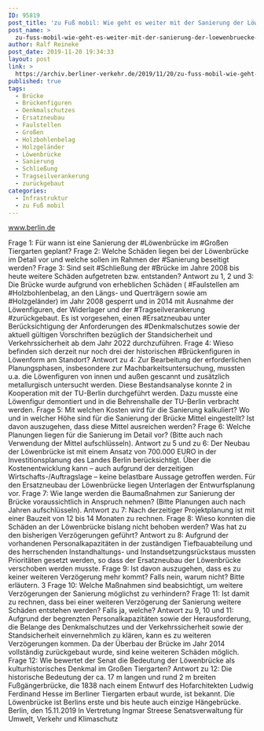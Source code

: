 ```yaml
---
ID: 95819
post_title: 'zu Fuß mobil: Wie geht es weiter mit der Sanierung der Löwenbrücke im Großen Tiergarten?, aus Senat'
post_name: >
  zu-fuss-mobil-wie-geht-es-weiter-mit-der-sanierung-der-loewenbruecke-im-grossen-tiergarten-aus-senat
author: Ralf Reineke
post_date: 2019-11-20 19:34:33
layout: post
link: >
  https://archiv.berliner-verkehr.de/2019/11/20/zu-fuss-mobil-wie-geht-es-weiter-mit-der-sanierung-der-loewenbruecke-im-grossen-tiergarten-aus-senat/
published: true
tags:
  - Brücke
  - Brückenfiguren
  - Denkmalschutzes
  - Ersatzneubau
  - Faulstellen
  - Großen
  - Holzbohlenbelag
  - Holzgeländer
  - Löwenbrücke
  - Sanierung
  - Schließung
  - Tragseilverankerung
  - zurückgebaut
categories:
  - Infrastruktur
  - zu Fuß mobil
---
```

www.berlin.de

Frage 1:
Für wann ist eine Sanierung der #Löwenbrücke im #Großen Tiergarten geplant?
Frage 2:
Welche Schäden liegen bei der Löwenbrücke im Detail vor und welche sollen im Rahmen der #Sanierung
beseitigt werden?
Frage 3:
Sind seit #Schließung der #Brücke im Jahre 2008 bis heute weitere Schäden aufgetreten bzw. entstanden?
Antwort zu 1, 2 und 3:
Die Brücke wurde aufgrund von erheblichen Schäden ( #Faulstellen am #Holzbohlenbelag,
an den Längs- und Querträgern sowie am #Holzgeländer) im Jahr 2008 gesperrt und in
2014 mit Ausnahme der Löwenfiguren, der Widerlager und der #Tragseilverankerung
#zurückgebaut.
Es ist vorgesehen, einen #Ersatzneubau unter Berücksichtigung der Anforderungen des
#Denkmalschutzes sowie der aktuell gültigen Vorschriften bezüglich der Standsicherheit
und Verkehrssicherheit ab dem Jahr 2022 durchzuführen.
Frage 4:
Wieso befinden sich derzeit nur noch drei der historischen #Brückenfiguren in Löwenform am Standort?
Antwort zu 4:
Zur Bearbeitung der erforderlichen Planungsphasen, insbesondere zur
Machbarkeitsuntersuchung, mussten u.a. die Löwenfiguren von innen und außen
gescannt und zusätzlich metallurgisch untersucht werden. Diese Bestandsanalyse konnte
2
in Kooperation mit der TU-Berlin durchgeführt werden. Dazu musste eine Löwenfigur
demontiert und in die Behrenshalle der TU-Berlin verbracht werden.
Frage 5:
Mit welchen Kosten wird für die Sanierung kalkuliert? Wo und in welcher Höhe sind für die Sanierung der
Brücke Mittel eingestellt? Ist davon auszugehen, dass diese Mittel ausreichen werden?
Frage 6:
Welche Planungen liegen für die Sanierung im Detail vor? (Bitte auch nach Verwendung der Mittel
aufschlüsseln).
Antwort zu 5 und zu 6:
Der Neubau der Löwenbrücke ist mit einem Ansatz von 700.000 EURO in der
Investitionsplanung des Landes Berlin berücksichtigt. Über die Kostenentwicklung kann –
auch aufgrund der derzeitigen Wirtschafts-/Auftragslage – keine belastbare Aussage
getroffen werden.
Für den Ersatzneubau der Löwenbrücke liegen Unterlagen der Entwurfsplanung vor.
Frage 7:
Wie lange werden die Baumaßnahmen zur Sanierung der Brücke voraussichtlich in Anspruch nehmen?
(Bitte Planungen auch nach Jahren aufschlüsseln).
Antwort zu 7:
Nach derzeitiger Projektplanung ist mit einer Bauzeit von 12 bis 14 Monaten zu rechnen.
Frage 8:
Wieso konnten die Schäden an der Löwenbrücke bislang nicht behoben werden? Was hat zu den bisherigen
Verzögerungen geführt?
Antwort zu 8:
Aufgrund der vorhandenen Personalkapazitäten in der zuständigen Tiefbauabteilung und
des herrschenden Instandhaltungs- und Instandsetzungsrückstaus mussten Prioritäten
gesetzt werden, so dass der Ersatzneubau der Löwenbrücke verschoben werden musste.
Frage 9:
Ist davon auszugehen, dass es zu keiner weiteren Verzögerung mehr kommt? Falls nein, warum nicht? Bitte
erläutern.
3
Frage 10:
Welche Maßnahmen sind beabsichtigt, um weitere Verzögerungen der Sanierung möglichst zu verhindern?
Frage 11:
Ist damit zu rechnen, dass bei einer weiteren Verzögerung der Sanierung weitere Schäden entstehen
werden? Falls ja, welche?
Antwort zu 9, 10 und 11:
Aufgrund der begrenzten Personalkapazitäten sowie der Herausforderung, die Belange
des Denkmalschutzes und der Verkehrssicherheit sowie der Standsicherheit
einvernehmlich zu klären, kann es zu weiteren Verzögerungen kommen. Da der Überbau
der Brücke im Jahr 2014 vollständig zurückgebaut wurde, sind keine weiteren Schäden
möglich.
Frage 12:
Wie bewertet der Senat die Bedeutung der Löwenbrücke als kulturhistorisches Denkmal im Großen
Tiergarten?
Antwort zu 12:
Die historische Bedeutung der ca. 17 m langen und rund 2 m breiten Fußgängerbrücke,
die 1838 nach einem Entwurf des Hofarchitekten Ludwig Ferdinand Hesse im Berliner
Tiergarten erbaut wurde, ist bekannt. Die Löwenbrücke ist Berlins erste und bis heute
auch einzige Hängebrücke.
Berlin, den 15.11.2019
In Vertretung
Ingmar Streese
Senatsverwaltung für
Umwelt, Verkehr und Klimaschutz